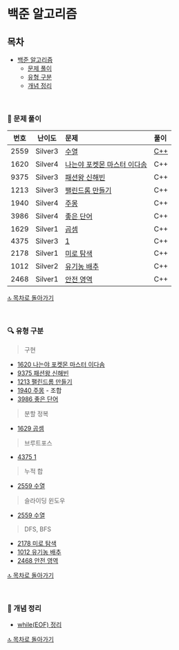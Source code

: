 # 백준 알고리즘


## 목차
- [백준 알고리즘](#백준-알고리즘)
  - [문제 풀이](#-문제-풀이)
  - [유형 구분](#-유형-구분)
  - [개념 정리](#-개념-정리)
    
</br>

### 📝 문제 풀이

| 번호 | 난이도 | 문제 | 풀이 |
| :-: | :-: | :-- | :-- |
| 2559 | Silver3 | [수열](./Silver/2559. 수열) | [C++](./Silver/2559. 수열/2559.md) |
| 1620 | Silver4 | [나는야 포켓몬 마스터 이다솜](./Silver/1620. 나는야 포켓몬 마스터 이다솜) | C++ |
| 9375 | Silver3 | [패션왕 신해빈](./Silver/9375. 패션왕 신해빈) | C++ |
| 1213 | Silver3 | [팰린드롬 만들기](./Silver/1213. 팰린드롬 만들기) | C++ |
| 1940 | Silver4 | [주몽](./Silver/1940. 주몽) | C++ |
| 3986 | Silver4 | [좋은 단어](./Silver/3986. 좋은 단어) | C++ |
| 1629 | Silver1 | [곱셈](./Silver/1629. 곱셈) | C++ |
| 4375 | Silver3 | [1](./Silver/4375. 1) | C++ |
| 2178 | Silver1 | [미로 탐색](./Silver/2178. 미로 탐색) | C++ |
| 1012 | Silver2 | [유기농 배추](./Silver/1012. 유기농 배추) | C++ |
| 2468 | Silver1 | [안전 영역](./Silver/2468. 안전 영역) | C++ |


[🔝 목차로 돌아가기](#백준-알고리즘)

</br>

### 🔍 유형 구분
> 구현
- [1620 나는야 포켓몬 마스터 이다솜](./Silver/1620. 나는야 포켓몬 마스터 이다솜)
- [9375 패션왕 신해빈](./Silver/9375. 패션왕 신해빈)
- [1213 팰린드롬 만들기](./Silver/1213. 팰린드롬 만들기)
- [1940 주몽](./Silver/1940. 주몽) - 조합
- [3986 좋은 단어](./Silver/3986. 좋은 단어)
> 분할 정복
- [1629 곱셈](./Silver/1629. 곱셈)
> 브루트포스
- [4375 1](./Silver/4375. 1)
> 누적 합
- [2559 수열](./Silver/2559. 수열)
> 슬라이딩 윈도우
- [2559 수열](./Silver/2559. 수열)
> DFS, BFS
- [2178 미로 탐색](./Silver/2178. 미로 탐색)
- [1012 유기농 배추](./Silver/1012. 유기농 배추)
- [2468 안전 영역](./Silver/2468. 안전 영역)


[🔝 목차로 돌아가기](#백준-알고리즘)

</br>


### 🔖 개념 정리
- [while(EOF) 정리](./Silver/4375. 1/EOF정리.md)


  
[🔝 목차로 돌아가기](#백준-알고리즘)


